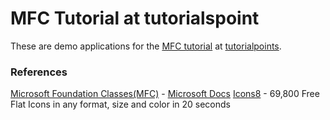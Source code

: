 # MFC Tutorial at tutorialspoint
These are demo applications for the [MFC tutorial](https://www.tutorialspoint.com/mfc/index.htm) at [tutorialpoints](https://www.tutorialspoint.com/index.htm).

### References
[Microsoft Foundation Classes(MFC)](https://docs.microsoft.com/en-us/cpp/mfc/mfc-and-atl) - [Microsoft Docs](https://docs.microsoft.com/en-us/)
[Icons8](https://icons8.com/) - 69,800 Free Flat Icons in any format, size and color in 20 seconds
